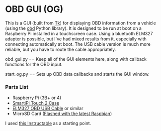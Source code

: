 # OBD GUI (OG)

This is a GUI (built from [Tk](https://wiki.python.org/moin/TkInter)) for displaying OBD information from a vehicle (using the [obd](https://pypi.org/project/obd/) Python library). It is designed to be run at boot on a Raspberry Pi installed in a touchscreen case. Using a bluetooth ELM327 adapter is possible, but I've had mixed results from it, especially with connecting automatically at boot. The USB cable version is much more reliable, but you have to route the cable appropriately.

obd_gui.py  == Keep all of the GUI elements here, along with callback functions for the OBD input.

start_og.py == Sets up OBD data callbacks and starts the GUI window.

### Parts List
- Raspberry Pi (3B+ or 4)
- [SmartiPi Touch 2 Case](https://www.amazon.com/SmartiPi-Touch-Official-Raspberry-Touchscreen/dp/B07WXK38YM/)
- [ELM327 OBD USB Cable](https://www.amazon.com/Scanner-FORScan-Adapter-ELMconfig-Diagnosis/dp/B083FML519/) or similar
- MicroSD Card ([Flashed with the latest Raspbian](https://www.raspberrypi.org/software/operating-systems/))

I used [this Instructable](https://www.instructables.com/OBD-Pi/) as a starting point.
